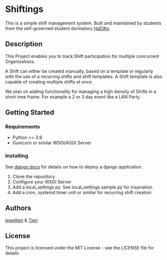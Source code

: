 # Shiftings

This is a simple shift management system. Built and maintained by students from the self-governed student dormatory [HaDiKo](https://www.hadiko.de/).

## Description

This Project enables you to track Shift participation for multiple concurrent Organizations.

A Shift can either be created manually, based on a template or regularly with the use of a recurring shifts and shift templates.
A Shift template is also capable of creating multiple shifts at once.

We plan on adding functionality for managing a high density of Shifts in a short time frame. For example a 2 or 3 day event like a LAN Party.

## Getting Started

### Requirements

* Python >= 3.9
* Gunicorn or similar WSGI/ASGI Server

### Installing

See [django docs](https://docs.djangoproject.com/en/4.1/howto/deployment/) for details on how to deploy a django application.

1. Clone the repository
1. Configure your WSGI Server
1. Add a local_settings.py. See local_settings.sample.py for inspiration.
1. Add a cron, systemd timer unit or similar for recurring shift creation


## Authors

[lewellien](https://github.com/lewellien) & [Tjeri](https://github.com/tjeri)

## License

This project is licensed under the MIT License - see the LICENSE file for details
